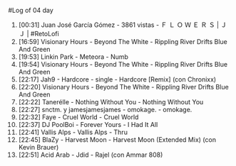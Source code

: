 #Log of 04 day

1. [00:31] Juan José García Gómez - 3861 vistas - Ｆ Ｌ Ｏ Ｗ Ｅ Ｒ Ｓ | ＪＪ | #RetoLofi
1. [16:59] Visionary Hours - Beyond The White - Rippling River Drifts Blue And Green
1. [19:53] Linkin Park - Meteora - Numb
1. [19:54] Visionary Hours - Beyond The White - Rippling River Drifts Blue And Green
1. [22:17] Jah9 - Hardcore - single - Hardcore [Remix] (con Chronixx)
1. [22:20] Visionary Hours - Beyond The White - Rippling River Drifts Blue And Green
1. [22:22] Tanerélle - Nothing Without You - Nothing Without You
1. [22:27] snctm. y jamesjamesjames - omokage. - omokage.
1. [22:32] Faye - Cruel World - Cruel World
1. [22:37] DJ PoolBoi - Forever Yours - I Had It All
1. [22:41] Vallis Alps - Vallis Alps - Thru
1. [22:45] BlaZy - Harvest Moon - Harvest Moon (Extended Mix) (con Kevin Brauer)
1. [22:51] Acid Arab - Jdid - Rajel (con Ammar 808)

